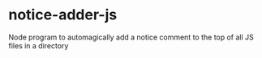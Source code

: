# notice-adder-js
Node program to automagically add a notice comment to the top of all JS files in a directory
